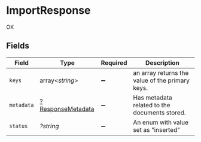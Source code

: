 # ImportResponse

OK


## Fields

| Field                                                        | Type                                                         | Required                                                     | Description                                                  |
| ------------------------------------------------------------ | ------------------------------------------------------------ | ------------------------------------------------------------ | ------------------------------------------------------------ |
| `keys`                                                       | array<*string*>                                              | :heavy_minus_sign:                                           | an array returns the value of the primary keys.              |
| `metadata`                                                   | [?ResponseMetadata](../../models/shared/ResponseMetadata.md) | :heavy_minus_sign:                                           | Has metadata related to the documents stored.                |
| `status`                                                     | *?string*                                                    | :heavy_minus_sign:                                           | An enum with value set as "inserted"                         |
